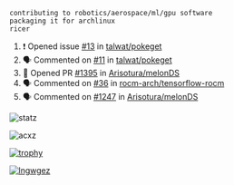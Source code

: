 ```
contributing to robotics/aerospace/ml/gpu software
packaging it for archlinux
ricer
```

<!--START_SECTION:activity-->
1. ❗️ Opened issue [#13](https://github.com/talwat/pokeget/issues/13) in [talwat/pokeget](https://github.com/talwat/pokeget)
2. 🗣 Commented on [#11](https://github.com/talwat/pokeget/issues/11) in [talwat/pokeget](https://github.com/talwat/pokeget)
3. 💪 Opened PR [#1395](https://github.com/Arisotura/melonDS/pull/1395) in [Arisotura/melonDS](https://github.com/Arisotura/melonDS)
4. 🗣 Commented on [#36](https://github.com/rocm-arch/tensorflow-rocm/issues/36) in [rocm-arch/tensorflow-rocm](https://github.com/rocm-arch/tensorflow-rocm)
5. 🗣 Commented on [#1247](https://github.com/Arisotura/melonDS/issues/1247) in [Arisotura/melonDS](https://github.com/Arisotura/melonDS)
<!--END_SECTION:activity-->


![statz](https://github-readme-stats.vercel.app/api?username=acxz&include_all_commits=true&show_icons=true)

<p><img align="center" src="https://github-readme-streak-stats.herokuapp.com/?user=acxz&" alt="acxz" /></p>

[![trophy](https://github-profile-trophy.vercel.app/?username=acxz)](https://github.com/ryo-ma/github-profile-trophy)

[![lngwgez](https://github-readme-stats.vercel.app/api/top-langs/?username=acxz&layout=compact)](https://github.com/acxz/github-readme-stats)
